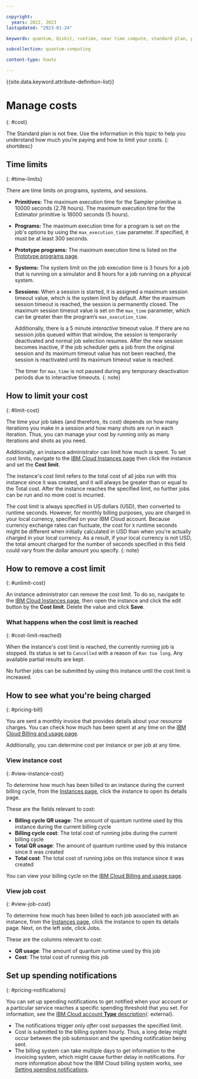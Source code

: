 ```yaml
---

copyright:
  years: 2022, 2023
lastupdated: "2023-01-24"

keywords: quantum, Qiskit, runtime, near time compute, standard plan, pay-as-you-go, lite plan

subcollection: quantum-computing

content-type: howto

---
```


{{site.data.keyword.attribute-definition-list}}

# Manage costs
{: #cost}

The Standard plan is not free. Use the information in this topic to help you understand how much you’re paying and how to limit your costs.
{: shortdesc}

## Time limits
{: #time-limits}

There are time limits on programs, systems, and sessions.

* **Primitives:** The maximum execution time for the Sampler primitive is 10000 seconds (2.78 hours). The maximum execution time for the Estimator primitive is 18000 seconds (5 hours).
* **Programs:** The maximum execution time for a program is set on the job's options by using the ``max_execution_time`` parameter. If specified, it must be at least 300 seconds. 
* **Prototype programs:** The maximum execution time is listed on the [Prototype programs page](https://quantum-computing.ibm.com/services/programs/prototypes).
* **Systems:** The system limit on the job execution time is 3 hours for a job that is running on a simulator and 8 hours for a job running on a physical system.
* **Sessions:** When a session is started, it is assigned a maximum session timeout value, which is the system limit by default.  After the maximum session timeout is reached, the session is permanently closed. The maximum session timeout value is set on the ``max_time`` parameter, which can be greater than the program’s ``max_execution_time``.

  Additionally, there is a 5 minute *interactive* timeout value. If there are no session jobs queued within that window, the session is temporarily deactivated and normal job selection resumes. After the new session becomes inactive, if the job scheduler gets a job from the original session and its maximum timeout value has not been reached, the session is reactivated until its maximum timeout value is reached.
  
  The timer for ``max_time`` is not paused during any temporary deactivation periods due to interactive timeouts.
  {: note}

## How to limit your cost
{: #limit-cost}

The time your job takes (and therefore, its cost) depends on how many iterations you make in a session and how many shots are run in each iteration. Thus, you can manage your cost by running only as many iterations and shots as you need.

Additionally, an instance administrator can limit how much is spent. To set cost limits, navigate to the [IBM Cloud Instances page](https://cloud.ibm.com/quantum/instances) then click the instance and set the **Cost limit**.

The instance's cost limit refers to the total cost of all jobs run with this instance since it was created, and it will always be greater than or equal to the Total cost. After the instance reaches the specified limit, no further jobs can be run and no more cost is incurred.

The cost limit is always specified in US dollars (USD), then converted to runtime seconds.  However, for monthly billing purposes, you are charged in your local currency, specified on your IBM Cloud account. Because currency exchange rates can fluctuate, the cost for `X` runtime seconds might be different when initially calculated in USD than when you're actually charged in your local currency.  As a result, if your local currency is not USD, the total amount charged for the number of seconds specified in this field could vary from the dollar amount you specify.
{: note}

## How to remove a cost limit
{: #unlimit-cost}

An instance administrator can remove the cost limit.  To do so, navigate to the [IBM Cloud Instances page](https://cloud.ibm.com/quantum/instances), then open the instance and click the edit button by the **Cost limit**. Delete the value and click **Save**.

### What happens when the cost limit is reached
{: #cost-limit-reached}

When the instance's cost limit is reached, the currently running job is stopped.  Its status is set to `Cancelled` with a reason of `Ran too long`. Any available partial results are kept. 

No further jobs can be submitted by using this instance until the cost limit is increased. 

## How to see what you're being charged
{: #pricing-bill}

You are sent a monthly invoice that provides details about your resource charges. You can check how much has been spent at any time on the [IBM Cloud Billing and usage page](https://cloud.ibm.com/billing).

Additionally, you can determine cost per instance or per job at any time.

### View instance cost
{: #view-instance-cost}

To determine how much has been billed to an instance during the current billing cycle, from the [Instances page](https://cloud.ibm.com/quantum/instances), click the instance to open its details page.

These are the fields relevant to cost:

- **Billing cycle QR usage**: The amount of quantum runtime used by this instance during the current billing cycle
- **Billing cycle cost**: The total cost of running jobs during the current billing cycle
- **Total QR usage**: The amount of quantum runtime used by this instance since it was created
- **Total cost**: The total cost of running jobs on this instance since it was created

You can view your billing cycle on the [IBM Cloud Billing and usage page](https://cloud.ibm.com/billing).

### View job cost
{: #view-job-cost}

To determine how much has been billed to each job associated with an instance, from the [Instances page](https://cloud.ibm.com/quantum/instances), click the instance to open its details page. Next, on the left side, click Jobs.

These are the columns relevant to cost:

- **QR usage**: The amount of quantum runtime used by this job
- **Cost**: The total cost of running this job

## Set up spending notifications
{: #pricing-notifications}

You can set up spending notifications to get notified when your account or a particular service reaches a specific spending threshold that you set. For information, see the [IBM Cloud account **Type** description](/docs/account?topic=account-accounts){: external}.

- The notifications trigger only _after_ cost surpasses the specified limit.
- Cost is submitted to the billing system hourly. Thus, a long delay might occur between the job submission and the spending notification being sent.
- The billing system can take multiple days to get information to the invoicing system, which might cause further delay in notifications. For more information about how the IBM Cloud billing system works, see [Setting spending notifications](/docs/billing-usage?topic=billing-usage-spending).
